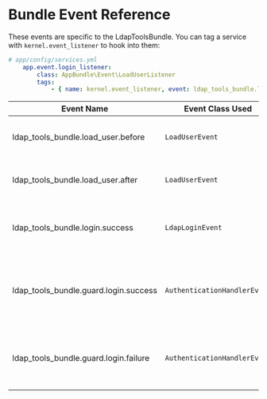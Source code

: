 Bundle Event Reference
================

These events are specific to the LdapToolsBundle. You can tag a service with `kernel.event_listener` to hook into them:

```yaml
# app/config/services.yml
    app.event.login_listener:
        class: AppBundle\Event\LoadUserListener
        tags:
            - { name: kernel.event_listener, event: ldap_tools_bundle.load_user.before, method: beforeLoadUser }

```

| Event Name  | Event Class Used | Description |
| --------------- | -------------- | ---------- |
| ldap_tools_bundle.load_user.before | `LoadUserEvent` | Triggered before a LDAP user is loaded from the LdapUserProvider. |
| ldap_tools_bundle.load_user.after | `LoadUserEvent` |  Triggered after a LDAP user is loaded from the LdapUserProvider. |
| ldap_tools_bundle.login.success | `LdapLoginEvent` | Triggered directly after a successful LDAP login/bind in the Guard or Auth provider. |
| ldap_tools_bundle.guard.login.success | `AuthenticationHandlerEvent` | Triggered in the Guard on successful authentication. Can set the response object here. |
| ldap_tools_bundle.guard.login.failure | `AuthenticationHandlerEvent` | Triggered in the Guard on failed authentication. Can set the response object here.  |
